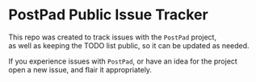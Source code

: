 # PostPad Public Issue Tracker

This repo was created to track issues with the `PostPad` project,  
as well as keeping the TODO list public, so it can be updated as needed.

If you experience issues with `PostPad`, or have an idea for the project  
open a new issue, and flair it appropriately.